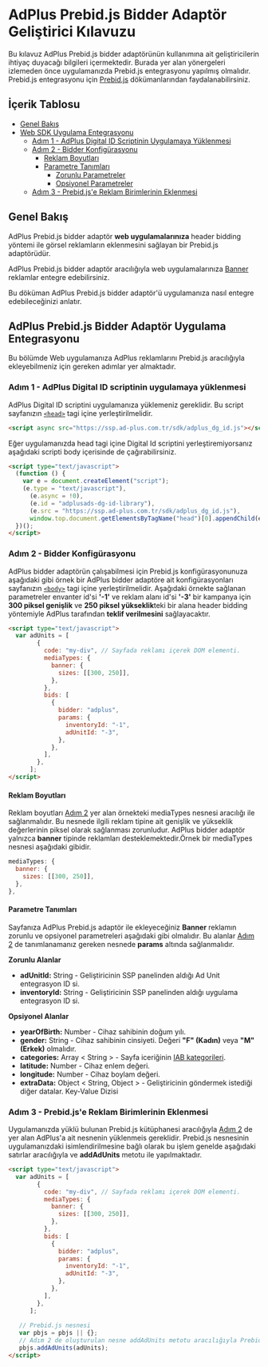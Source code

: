 # AdPlus Prebid.js Bidder Adaptör Geliştirici Kılavuzu

Bu kılavuz AdPlus Prebid.js bidder adaptörünün kullanımına ait geliştiricilerin ihtiyaç duyacağı bilgileri içermektedir. Burada yer alan yönergeleri izlemeden önce uygulamanızda Prebid.js entegrasyonu yapılmış olmalıdır. Prebid.js entegrasyonu için [Prebid.js](https://docs.prebid.org/prebid/prebidjs.html) dökümanlarından faydalanabilirsiniz.

## İçerik Tablosu

- [Genel Bakış](#overview)
- [Web SDK Uygulama Entegrasyonu](#setup)
  - [Adım 1 - AdPlus Digital ID Scriptinin Uygulamaya Yüklenmesi](#include-the-dg-id)
  - [Adım 2 - Bidder Konfigürasyonu](#bidder-configuration)
    - [Reklam Boyutları](#sizing)
    - [Parametre Tanımları](#parameters)
      - [Zorunlu Parametreler](#banner-params)
      - [Opsiyonel Parametreler](#banner-opt-params)
  - [Adım 3 - Prebid.js'e Reklam Birimlerinin Eklenmesi](#add-units)

<a name="overview"/>

## Genel Bakış

AdPlus Prebid.js bidder adaptör **web uygulamalarınıza** header bidding yöntemi ile görsel reklamların eklenmesini sağlayan bir Prebid.js adaptörüdür.

AdPlus Prebid.js bidder adaptör aracılığıyla web uygulamalarınıza [Banner](https://blog.creatopy.com/beginner-guide-banner-ad/) reklamlar entegre edebilirsiniz.

Bu döküman AdPlus Prebid.js bidder adaptör'ü uygulamanıza nasıl entegre edebileceğinizi anlatır.

<a name="setup"/>

## AdPlus Prebid.js Bidder Adaptör Uygulama Entegrasyonu

Bu bölümde Web uygulamanıza AdPlus reklamlarını Prebid.js aracılığıyla ekleyebilmeniz için gereken adımlar yer almaktadır.

<a name="include-the-dg-id"/>

### Adım 1 - AdPlus Digital ID scriptinin uygulamaya yüklenmesi 

AdPlus Digital ID scriptini uygulamanıza yüklemeniz gereklidir. Bu script sayfanızın [`<head>`](https://www.w3schools.com/tags/tag_head.asp#:~:text=The%20element%20is%20a,scripts%2C%20and%20other%20meta%20information.) tagi içine yerleştirilmelidir.

```html
<script async src="https://ssp.ad-plus.com.tr/sdk/adplus_dg_id.js"></script>
```
Eğer uygulamanızda head tagi içine Digital Id scriptini yerleştiremiyorsanız aşağıdaki scripti body içerisinde de çağırabilirsiniz.

```html
<script type="text/javascript">
  (function () {
    var e = document.createElement("script");
    (e.type = "text/javascript"),
      (e.async = !0),
      (e.id = "adplusads-dg-id-library"),
      (e.src = "https://ssp.ad-plus.com.tr/sdk/adplus_dg_id.js"),
      window.top.document.getElementsByTagName("head")[0].appendChild(e);
  })();
</script>
```

<a name="bidder-configuration"/>

### Adım 2 - Bidder Konfigürasyonu

AdPlus bidder adaptörün çalışabilmesi için Prebid.js konfigürasyonunuza aşağıdaki gibi örnek bir AdPlus bidder adaptöre ait konfigürasyonları sayfanızın [`<body>`](https://www.w3schools.com/tags/tag_body.asp#:~:text=The%20tag%20defines%20the,%2C%20tables%2C%20lists%2C%20etc.) tagi içine yerleştirilmelidir. Aşağıdaki örnekte sağlanan parametreler envanter id'si **'-1'** ve reklam alanı id'si **'-3'** bir kampanya için **300 piksel genişlik** ve **250 piksel yükseklik**teki bir alana header bidding yöntemiyle AdPlus tarafından **teklif verilmesini** sağlayacaktır.

```html
<script type="text/javascript">
  var adUnits = [
        {
          code: "my-div", // Sayfada reklamı içerek DOM elementi.
          mediaTypes: {
            banner: {
              sizes: [[300, 250]],
            },
          },
          bids: [
            {
              bidder: "adplus",
              params: {
                inventoryId: "-1",
                adUnitId: "-3",
              },
            },
          ],
        },
      ];
</script>
```
<a name="sizing"/>

#### Reklam Boyutları

Reklam boyutları [Adım 2](#bidder-configuration) yer alan örnekteki mediaTypes nesnesi aracılığı ile sağlanmalıdır. Bu nesnede ilgili reklam tipine ait genişlik ve yükseklik değerlerinin piksel olarak sağlanması zorunludur. AdPlus bidder adaptör yalnızca **banner** tipinde reklamları desteklemektedir.Örnek bir mediaTypes nesnesi aşağıdaki gibidir.

```javascript
mediaTypes: {
  banner: {
    sizes: [[300, 250]],
  },
},
```

<a name="parameters"/>

#### Parametre Tanımları

Sayfanıza AdPlus Prebid.js adaptör ile ekleyeceğiniz **Banner** reklamın zorunlu ve opsiyonel parametreleri aşağıdaki gibi olmalıdır. Bu alanlar [Adım 2](#bidder-configuration) de tanımlanamanız gereken nesnede **params** altında sağlanmalıdır.

<a name="banner-params"/>

**Zorunlu Alanlar**

- **adUnitId:** String - Geliştiricinin SSP panelinden aldığı Ad Unit entegrasyon ID si.
- **inventoryId:** String - Geliştiricinin SSP panelinden aldığı uygulama entegrasyon ID si.

<a name="banner-opt-params"/>

**Opsiyonel Alanlar**
- **yearOfBirth:** Number - Cihaz sahibinin doğum yılı.
- **gender:** String - Cihaz sahibinin cinsiyeti. Değeri **"F" (Kadın)** veya **"M" (Erkek)** olmalıdır.
- **categories:** Array < String > - Sayfa iceriğinin [IAB kategorileri](https://developers.mopub.com/publishers/ui/iab-category-blocking/).
- **latitude:** Number - Cihaz enlem değeri.
- **longitude:** Number - Cihaz boylam değeri.
- **extraData:** Object < String, Object > - Geliştiricinin göndermek istediği diğer datalar. Key-Value Dizisi

<a name="add-units"/>

### Adım 3 - Prebid.js'e Reklam Birimlerinin Eklenmesi 

Uygulamanızda yüklü bulunan Prebid.js kütüphanesi aracılığıyla [Adım 2](#bidder-configuration) de yer alan AdPlus'a ait nesnenin yüklenmeis gereklidir. Prebid.js nesnesinin uygulamanızdaki isimlendirilmesine bağlı olarak bu işlem genelde aşağıdaki satırlar aracılığıyla ve **addAdUnits** metotu ile yapılmaktadır.

```html
<script type="text/javascript">
  var adUnits = [
        {
          code: "my-div", // Sayfada reklamı içerek DOM elementi.
          mediaTypes: {
            banner: {
              sizes: [[300, 250]],
            },
          },
          bids: [
            {
              bidder: "adplus",
              params: {
                inventoryId: "-1",
                adUnitId: "-3",
              },
            },
          ],
        },
      ];
  
   // Prebid.js nesnesi  
   var pbjs = pbjs || {};
   // Adım 2 de oluşturulan nesne addAdUnits metotu aracılığıyla Prebid.js'e tanımlanır.
   pbjs.addAdUnits(adUnits);
</script>
```
